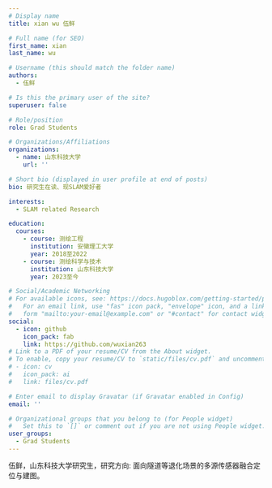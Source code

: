 ```yaml
---
# Display name
title: xian wu 伍鲜

# Full name (for SEO)
first_name: xian 
last_name: wu

# Username (this should match the folder name)
authors:
  - 伍鲜

# Is this the primary user of the site?
superuser: false

# Role/position
role: Grad Students

# Organizations/Affiliations
organizations:
  - name: 山东科技大学
    url: ''

# Short bio (displayed in user profile at end of posts)
bio: 研究生在读、现SLAM爱好者

interests:
  - SLAM related Research

education:
  courses:
    - course: 测绘工程
      institution: 安徽理工大学
      year: 2018至2022
    - course: 测绘科学与技术
      institution: 山东科技大学
      year: 2023至今

# Social/Academic Networking
# For available icons, see: https://docs.hugoblox.com/getting-started/page-builder/#icons
#   For an email link, use "fas" icon pack, "envelope" icon, and a link in the
#   form "mailto:your-email@example.com" or "#contact" for contact widget.
social:
  - icon: github
    icon_pack: fab
    link: https://github.com/wuxian263
# Link to a PDF of your resume/CV from the About widget.
# To enable, copy your resume/CV to `static/files/cv.pdf` and uncomment the lines below.
# - icon: cv
#   icon_pack: ai
#   link: files/cv.pdf

# Enter email to display Gravatar (if Gravatar enabled in Config)
email: ''

# Organizational groups that you belong to (for People widget)
#   Set this to `[]` or comment out if you are not using People widget.
user_groups:
  - Grad Students
---
```

伍鲜，山东科技大学研究生，研究方向: 面向隧道等退化场景的多源传感器融合定位与建图。

